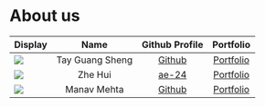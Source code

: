 # About us

Display |      Name       | Github Profile | Portfolio 
--------|:---------------:|:--------------:|:---------:
![](https://via.placeholder.com/100.png?text=Photo) | Tay Guang Sheng |   [Github](https://github.com/TayGuangSheng)   | [Portfolio](docs/team/tayguangsheng.md)
![](https://via.placeholder.com/100.png?text=Photo) | Zhe Hui | [ae-24](https://github.com/ae-24) | [Portfolio](docs/team/zhehui.md)
![](https://via.placeholder.com/100.png?text=Photo) | Manav Mehta | [Github](https://github.com/manavm12) | [Portfolio](docs/team/johndoe.md)
